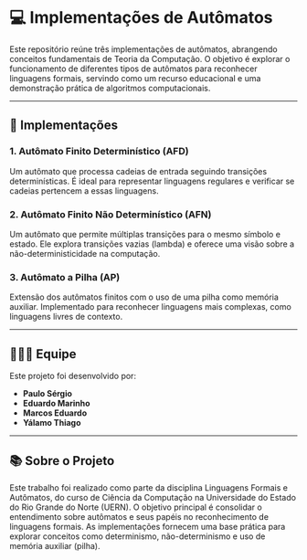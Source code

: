 # 💻 Implementações de Autômatos

Este repositório reúne três implementações de autômatos, abrangendo conceitos fundamentais de Teoria da Computação. O objetivo é explorar o funcionamento de diferentes tipos de autômatos para reconhecer linguagens formais, servindo como um recurso educacional e uma demonstração prática de algoritmos computacionais.

---

## 📜 Implementações

### 1. **Autômato Finito Determinístico (AFD)**  
Um autômato que processa cadeias de entrada seguindo transições determinísticas. É ideal para representar linguagens regulares e verificar se cadeias pertencem a essas linguagens.

### 2. **Autômato Finito Não Determinístico (AFN)**  
Um autômato que permite múltiplas transições para o mesmo símbolo e estado. Ele explora transições vazias (lambda) e oferece uma visão sobre a não-deterministicidade na computação.

### 3. **Autômato a Pilha (AP)**  
Extensão dos autômatos finitos com o uso de uma pilha como memória auxiliar. Implementado para reconhecer linguagens mais complexas, como linguagens livres de contexto.

---

## 🧑‍🤝‍🧑 Equipe

Este projeto foi desenvolvido por:

- **Paulo Sérgio**  
- **Eduardo Marinho**  
- **Marcos Eduardo**  
- **Yálamo Thiago**  

---

## 📚 Sobre o Projeto
Este trabalho foi realizado como parte da disciplina Linguagens Formais e Autômatos, do curso de Ciência da Computação na Universidade do Estado do Rio Grande do Norte (UERN).
O objetivo principal é consolidar o entendimento sobre autômatos e seus papéis no reconhecimento de linguagens formais. As implementações fornecem uma base prática para explorar conceitos como determinismo, não-determinismo e uso de memória auxiliar (pilha). 

